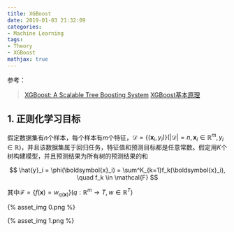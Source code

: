 ```yaml
---
title: XGBoost
date: 2019-01-03 21:32:09
categories:
- Machine Learning
tags:
- Theory
- XGBoost
mathjax: true
---
```


参考：

> [XGBoost: A Scalable Tree Boosting System](https://arxiv.org/pdf/1603.02754v3.pdf)
> [XGBoost基本原理](https://juejin.im/post/5a13c9a8f265da43333e0648)

## 1. 正则化学习目标

假定数据集有$n$个样本，每个样本有$m$个特征，$\mathcal{D} = \{ (\boldsymbol{x}_i, y_i) \} (|\mathcal{D}| = n, \boldsymbol{x}_i \in \mathbb{R}^m, y_i \in \mathbb{R})$，并且该数据集属于回归任务，特征值和预测目标都是任意常数。假定用$K$个树构建模型，并且预测结果为所有树的预测结果的和

$$
\hat{y}_i = \phi(\boldsymbol{x}_i) = \sum^K_{k=1}f_k(\boldsymbol{x}_i), \quad f_k \in \mathcal{F}
$$

其中$\mathcal{F} = \{ f(\boldsymbol{x}) = w_{q(\boldsymbol{x})} \}(q:\mathbb{R}^m \rightarrow T, w \in \mathbb{R}^T)$


{% asset_img 0.png %}


{% asset_img 1.png %}
